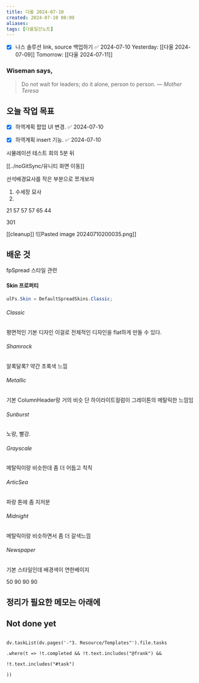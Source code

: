 ```yaml
---
title: 다울 2024-07-10
created: 2024-07-10 08:09
aliases: 
tags: [다울일간노트]
---
```

- [x] 나스 솔루션 link, source 백업하기 ✅ 2024-07-10
Yesterday: [[다울 2024-07-09]]
Tomorrow: [[다울 2024-07-11]]

### Wiseman says,
> Do not wait for leaders; do it alone, person to person.
> — <cite>Mother Teresa</cite>


## 오늘 작업 목표
- [x] 하역계획 팝업 UI 변경. ✅ 2024-07-10
- [x] 하역계획 insert 기능. ✅ 2024-07-10


시뮬레이션 테스트 회의 5분 뒤

[[../noGitSync/유니티 화면 이동]]

선석배경묘사를 작은 부분으로 쪼개보자

1. 수세장 묘사
2. 

21
57
57
57
65
44

301

[[cleanup]]
![[Pasted image 20240710200035.png]]


## 배운 것
fpSpread 스타일 관련
#### Skin 프로퍼티
```cs
ulFs.Skin = DefaultSpreadSkins.Classic;
```
###### Classic
평면적인 기본 디자인
이걸로 전체적인 디자인을 flat하게 만들 수 있다.
###### Shamrock
알록달록?
약간 초록색 느낌

###### Metallic
기본 ColumnHeader랑 거의 비슷
단 하이라이트컬럼이 그레이톤의 메탈릭한 느낌임

###### Sunburst
노랑, 빨강.

###### Grayscale
메탈릭이랑 비슷한데 좀 더 어둡고 칙칙

###### ArticSea
파랑 톤에 좀 지저분

###### Midnight
메탈릭이랑 비슷하면서 좀 더 갈색느낌

###### Newspaper
기본 스타일인데 배경색이 연한베이지




50 90 90 90 

## 정리가 필요한 메모는 아래에

## Not done yet

```dataviewjs

dv.taskList(dv.pages('-"3. Resource/Templates"').file.tasks

.where(t => !t.completed && !t.text.includes("@frank") &&

!t.text.includes("#task")

))

```
